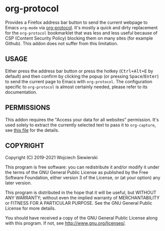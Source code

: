 org-protocol
============

Provides a Firefox address bar button to send the current webpage to
Emacs `org-mode` via [org-protocol][1].  It's mostly a quick and dirty
replacement for the `org-protocol` bookmarklet that was less and less
useful because of CSP (Content Security Policy) blocking them on many
sites (for example Github).  This addon does not suffer from this
limitation.

[1]: https://orgmode.org/worg/org-contrib/org-protocol.html

USAGE
-----

Either press the address bar button or press the hotkey
(<kbd>Ctrl+Alt+E</kbd> by default) and then confirm by clicking the
popup (or pressing <kbd>Space</kbd>/<kbd>Enter</kbd>) to send the
current page to Emacs with `org-protocol`.  The configuration specific
to `org-protocol` is almost certainly needed, please refer to its
documentation.

PERMISSIONS
-----------

This addon requires the "Access your data for all websites"
permission.  It's used solely to extract the currently selected text
to pass it to `org-capture`, see
[this file](https://github.com/vifon/org-protocol-for-firefox/blob/master/content-script.js)
for the details.

COPYRIGHT
---------

Copyright (C) 2019-2021  Wojciech Siewierski

This program is free software: you can redistribute it and/or modify
it under the terms of the GNU General Public License as published by
the Free Software Foundation, either version 3 of the License, or
(at your option) any later version.

This program is distributed in the hope that it will be useful,
but WITHOUT ANY WARRANTY; without even the implied warranty of
MERCHANTABILITY or FITNESS FOR A PARTICULAR PURPOSE.  See the
GNU General Public License for more details.

You should have received a copy of the GNU General Public License
along with this program.  If not, see <http://www.gnu.org/licenses/>.

